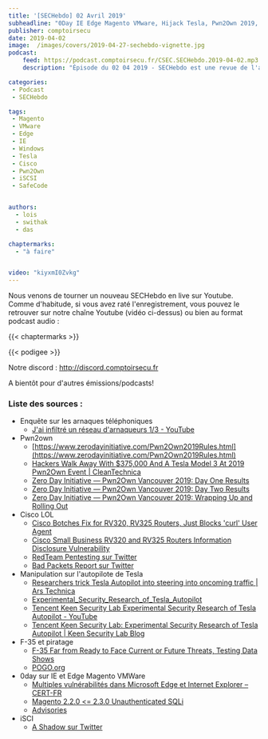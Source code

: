 ```yaml
---
title: '[SECHebdo] 02 Avril 2019'
subheadline: "0Day IE Edge Magento VMware, Hijack Tesla, Pwn2Own 2019, Vuln iSCSI, F-35 et piratage, Fail Cisco, SafeCode l'enquête, etc."
publisher: comptoirsecu
date: 2019-04-02
image:  /images/covers/2019-04-27-sechebdo-vignette.jpg
podcast:
    feed: https://podcast.comptoirsecu.fr/CSEC.SECHebdo.2019-04-02.mp3
    description: "Épisode du 02 04 2019 - SECHebdo est une revue de l'actualité cybersécurité réalisée en live sur Youtube, généralement le mardi soir."

categories:
 - Podcast
 - SECHebdo

tags:
 - Magento
 - VMware
 - Edge
 - IE
 - Windows
 - Tesla
 - Cisco
 - Pwn2Own
 - iSCSI
 - SafeCode


authors:
  - lois
  - swithak
  - das

chaptermarks:
  - "à faire"


video: "kiyxmI0Zvkg"
---
```


Nous venons de tourner un nouveau SECHebdo en live sur Youtube. Comme d'habitude, si vous avez raté l'enregistrement, vous pouvez le retrouver sur notre chaîne Youtube (vidéo ci-dessus) ou bien au format podcast audio :

{{< chaptermarks >}}

{{< podigee >}}

Notre discord : <http://discord.comptoirsecu.fr>

A bientôt pour d'autres émissions/podcasts!

### Liste des sources :

*  Enquête sur les arnaques téléphoniques
	* [J'ai infiltré un réseau d'arnaqueurs 1/3 - YouTube](https://www.youtube.com/watch?v=gbYdQOde6EU)
*  Pwn2own
	* [https://www.zerodayinitiative.com/Pwn2Own2019Rules.html](https://www.zerodayinitiative.com/Pwn2Own2019Rules.html)
	* [Hackers Walk Away With $375,000 And A Tesla Model 3 At 2019 Pwn2Own Event | CleanTechnica](https://cleantechnica.com/2019/03/25/hackers-walk-away-with-375000-and-a-tesla-model-3-at-2019-pwn2own-event/)
	* [Zero Day Initiative — Pwn2Own Vancouver 2019: Day One Results](https://www.zerodayinitiative.com/blog/2019/3/20/pwn2own-vancouver-2019-day-one-results)
	* [Zero Day Initiative — Pwn2Own Vancouver 2019: Day Two Results](https://www.zerodayinitiative.com/blog/2019/3/21/pwn2own-vancouver-2019-day-two-results)
	* [Zero Day Initiative — Pwn2Own Vancouver 2019: Wrapping Up and Rolling Out](https://www.zerodayinitiative.com/blog/2019/3/22/pwn2own-vancouver-2019-wrapping-up-and-rolling-out)
*  Cisco LOL
	* [Cisco Botches Fix for RV320, RV325 Routers, Just Blocks 'curl' User Agent](https://www.bleepingcomputer.com/news/security/cisco-botches-fix-for-rv320-rv325-routers-just-blocks-curl-user-agent/)
	* [Cisco Small Business RV320 and RV325 Routers Information Disclosure Vulnerability](https://tools.cisco.com/security/center/content/CiscoSecurityAdvisory/cisco-sa-20190123-rv-info)
	* [RedTeam Pentesting sur Twitter](https://twitter.com/RedTeamPT/status/1110843396657238016/photo/1)
	* [Bad Packets Report sur Twitter](https://twitter.com/bad_packets/status/1111193795364679680/photo/1)
*  Manipulation sur l'autopilote de Tesla
	* [Researchers trick Tesla Autopilot into steering into oncoming traffic | Ars Technica](https://arstechnica.com/information-technology/2019/04/researchers-trick-tesla-autopilot-into-steering-into-oncoming-traffic/)
	* [Experimental_Security_Research_of_Tesla_Autopilot](https://keenlab.tencent.com/en/whitepapers/Experimental_Security_Research_of_Tesla_Autopilot.pdf)
	* [Tencent Keen Security Lab Experimental Security Research of Tesla Autopilot - YouTube](https://www.youtube.com/watch?v=6QSsKy0I9LE)
	* [Tencent Keen Security Lab: Experimental Security Research of Tesla Autopilot | Keen Security Lab Blog](https://keenlab.tencent.com/en/2019/03/29/Tencent-Keen-Security-Lab-Experimental-Security-Research-of-Tesla-Autopilot/)
*  F-35 et piratage
	* [F-35 Far from Ready to Face Current or Future Threats, Testing Data Shows](https://www.pogo.org/investigation/2019/03/f-35-far-from-ready-to-face-current-or-future-threats)
	* [POGO.org](https://www.pogo.org/)
*  0day sur IE et Edge Magento VMWare
	* [Multiples vulnérabilités dans Microsoft Edge et Internet Explorer – CERT-FR](https://cert.ssi.gouv.fr/alerte/CERTFR-2019-ALE-004/)
	* [Magento 2.2.0 <= 2.3.0 Unauthenticated SQLi](https://www.ambionics.io/blog/magento-sqli)
	* [Advisories](https://www.vmware.com/security/advisories.html)
*  iSCI
	* [A Shadow sur Twitter](https://twitter.com/arealshadow/status/1112008901153705986)
